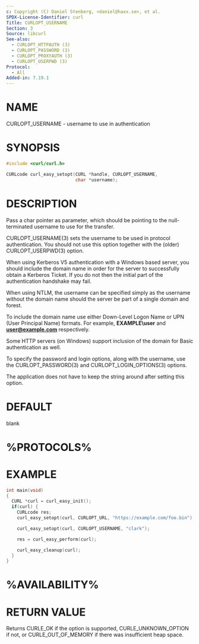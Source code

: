 ```yaml
---
c: Copyright (C) Daniel Stenberg, <daniel@haxx.se>, et al.
SPDX-License-Identifier: curl
Title: CURLOPT_USERNAME
Section: 3
Source: libcurl
See-also:
  - CURLOPT_HTTPAUTH (3)
  - CURLOPT_PASSWORD (3)
  - CURLOPT_PROXYAUTH (3)
  - CURLOPT_USERPWD (3)
Protocol:
  - All
Added-in: 7.19.1
---
```


# NAME

CURLOPT_USERNAME - username to use in authentication

# SYNOPSIS

~~~c
#include <curl/curl.h>

CURLcode curl_easy_setopt(CURL *handle, CURLOPT_USERNAME,
                          char *username);
~~~

# DESCRIPTION

Pass a char pointer as parameter, which should be pointing to the
null-terminated username to use for the transfer.

CURLOPT_USERNAME(3) sets the username to be used in protocol
authentication. You should not use this option together with the (older)
CURLOPT_USERPWD(3) option.

When using Kerberos V5 authentication with a Windows based server, you should
include the domain name in order for the server to successfully obtain a
Kerberos Ticket. If you do not then the initial part of the authentication
handshake may fail.

When using NTLM, the username can be specified simply as the username without
the domain name should the server be part of a single domain and forest.

To include the domain name use either Down-Level Logon Name or UPN (User
Principal Name) formats. For example, **EXAMPLE\user** and
**user@example.com** respectively.

Some HTTP servers (on Windows) support inclusion of the domain for Basic
authentication as well.

To specify the password and login options, along with the username, use the
CURLOPT_PASSWORD(3) and CURLOPT_LOGIN_OPTIONS(3) options.

The application does not have to keep the string around after setting this
option.

# DEFAULT

blank

# %PROTOCOLS%

# EXAMPLE

~~~c
int main(void)
{
  CURL *curl = curl_easy_init();
  if(curl) {
    CURLcode res;
    curl_easy_setopt(curl, CURLOPT_URL, "https://example.com/foo.bin");

    curl_easy_setopt(curl, CURLOPT_USERNAME, "clark");

    res = curl_easy_perform(curl);

    curl_easy_cleanup(curl);
  }
}
~~~

# %AVAILABILITY%

# RETURN VALUE

Returns CURLE_OK if the option is supported, CURLE_UNKNOWN_OPTION if not, or
CURLE_OUT_OF_MEMORY if there was insufficient heap space.
